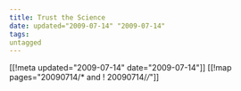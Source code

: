 ```yaml
---
title: Trust the Science
date: updated="2009-07-14" "2009-07-14"
tags:
untagged
---
```

[[!meta updated="2009-07-14" date="2009-07-14"]]
[[!map pages="20090714/* and ! 20090714/*/*"]]
